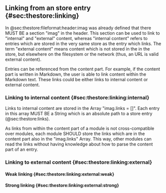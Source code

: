 ## Linking from an store entry {#sec:thestore:linking}

In @sec:thestore:fileformat:header:imag was already defined that there MUST BE a
section "imag" in the header. This section can be used to link to "internal" and
"external" content, whereas "internal content" refers to entries which are
stored in the very same store as the entry which links.
The term "external content" means content which is not stored in the in the
store, but elsewhere on the filesystem or the network (thus, an URL is valid
external content).

Entries can be referenced from the content part. For example, if the content
part is written in Markdown, the user is able to link content within the
Markdown text.
These links could be either links to internal content or external content.

### Linking to internal content {#sec:thestore:linking:internal}

Links to internal content are stored in the Array "imag.links = []".
Each entry in this array MUST BE a String which is an absolute path to a store
entry (@sec:thestore:links).

As links from within the content part of a module is not cross-compatible over
modules, each module SHOULD store the links which are in the content
part also in the "imag.links" Array. This way, other modules can read the links
without having knowledge about how to parse the content part of an entry.

### Linking to external content {#sec:thestore:linking:external}

#### Weak linking {#sec:thestore:linking:external:weak}

#### Strong linking {#sec:thestore:linking:external:strong}


